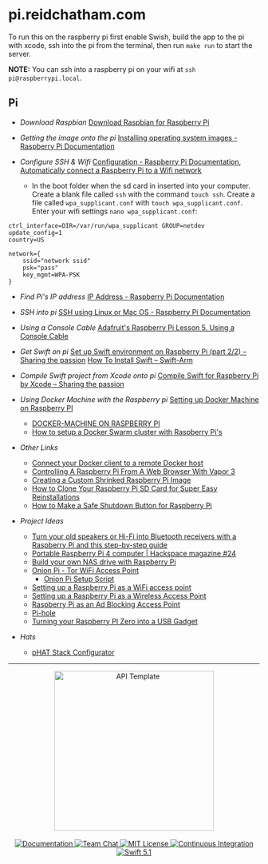 # pi.reidchatham.com

To run this on the raspberry pi first enable Swish, build the app to the pi with xcode, ssh into the pi from the terminal, then run `make run` to start the server.

**NOTE:** You can ssh into a raspberry pi on your wifi at `ssh pi@raspberrypi.local`.

## Pi
- _Download Raspbian_
[Download Raspbian for Raspberry Pi](https://www.raspberrypi.org/downloads/raspbian/)

- _Getting the image onto the pi_
[Installing operating system images - Raspberry Pi Documentation](https://www.raspberrypi.org/documentation/installation/installing-images/README.md)

- _Configure SSH & Wifi_
[Configuration - Raspberry Pi Documentation](https://www.raspberrypi.org/documentation/configuration/), [Automatically connect a Raspberry Pi to a Wifi network](https://weworkweplay.com/play/automatically-connect-a-raspberry-pi-to-a-wifi-network/)

  * In the boot folder when the sd card in inserted into your computer. Create a blank file called `ssh` with the command `touch ssh`. Create a file called `wpa_supplicant.conf` with `touch wpa_supplicant.conf`. Enter your wifi settings `nano wpa_supplicant.conf`:
```
ctrl_interface=DIR=/var/run/wpa_supplicant GROUP=netdev
update_config=1
country=US

network={
	ssid="network ssid"
	psk="pass"
	key_mgmt=WPA-PSK
}
```

- _Find Pi's IP address_
[IP Address - Raspberry Pi Documentation](https://www.raspberrypi.org/documentation/remote-access/ip-address.md)

- _SSH into pi_
[SSH using Linux or Mac OS - Raspberry Pi Documentation](https://www.raspberrypi.org/documentation/remote-access/ssh/unix.md)

- _Using a Console Cable_
[Adafruit's Raspberry Pi Lesson 5. Using a Console Cable](https://learn.adafruit.com/adafruits-raspberry-pi-lesson-5-using-a-console-cable/overview)

- _Get Swift on pi_
[Set up Swift environment on Raspberry Pi (part 2/2) – Sharing the passion](https://swiftreviewer.com/2018/12/21/swift-programming-on-raspberry-pi-part-2-3/)
[How To Install Swift – Swift-Arm](https://swift-arm.com/install-swift/)

- _Compile Swift project from Xcode onto pi_
[Compile Swift for Raspberry Pi by Xcode – Sharing the passion](https://swiftreviewer.com/2018/12/25/compile-swift-for-raspberry-pi-by-xcode/)

- _Using Docker Machine with the Raspberry pi_
[Setting up Docker Machine on Raspberry PI](https://gist.github.com/calebbrewer/c41cab61216d8845b59fcc51f36343a7)
    * [DOCKER-MACHINE ON RASPBERRY PI](https://www.carothers.io/blog/docker-machine-on-raspberry-pi.html)
    * [How to setup a Docker Swarm cluster with Raspberry Pi's](https://blog.hypriot.com/post/how-to-setup-rpi-docker-swarm/)

- _Other Links_
    * [Connect your Docker client to a remote Docker host](https://www.kevinkuszyk.com/2016/11/28/connect-your-docker-client-to-a-remote-docker-host/)
    * [Controlling A Raspberry Pi From A Web Browser With Vapor 3](https://www.woolseyworkshop.com/2018/12/21/controlling-a-raspberry-pi-from-a-web-browser-with-vapor-3/)
    * [Creating a Custom Shrinked Raspberry Pi Image](https://www.instructables.com/id/Creating-a-Custom-Shrinked-Raspberry-Pi-Image/)
    * [How to Clone Your Raspberry Pi SD Card for Super Easy Reinstallations](https://lifehacker.com/how-to-clone-your-raspberry-pi-sd-card-for-super-easy-r-1261113524)
    * [How to Make a Safe Shutdown Button for Raspberry Pi](https://core-electronics.com.au/tutorials/how-to-make-a-safe-shutdown-button-for-raspberry-pi.html)

- _Project Ideas_
    * [Turn your old speakers or Hi-Fi into Bluetooth receivers with a Raspberry Pi and this step-by-step guide](https://www.balena.io/blog/turn-your-old-speakers-or-hi-fi-into-bluetooth-receivers-using-only-a-raspberry-pi/?utm_source=efp&utm_medium=etcher&utm_campaign=balena-sound&utm_content=v4)
    * [Portable Raspberry Pi 4 computer | Hackspace magazine #24](https://www.raspberrypi.org/blog/)
    * [Build your own NAS drive with Raspberry Pi](https://www.popsci.com/build-raspberry-pi-NAS-drive/)
    * [Onion Pi - Tor WiFi Access Point](https://learn.adafruit.com/onion-pi)
    	* [Onion Pi Setup Script](https://raw.githubusercontent.com/breadtk/onion_pi/master/setup.sh)
    * [Setting up a Raspberry Pi as a WiFi access point](https://learn.adafruit.com/setting-up-a-raspberry-pi-as-a-wifi-access-point/install-software)
    * [Setting up a Raspberry Pi as a Wireless Access Point](https://www.raspberrypi.org/documentation/configuration/wireless/access-point.md)
    * [Raspberry Pi as an Ad Blocking Access Point](https://learn.adafruit.com/raspberry-pi-as-an-ad-blocking-access-point/overview)
    * [Pi-hole](https://pi-hole.net)
    * [Turning your Raspberry PI Zero into a USB Gadget](https://learn.adafruit.com/turning-your-raspberry-pi-zero-into-a-usb-gadget/overview)
    

- _Hats_
    * [pHAT Stack Configurator](https://pinout.xyz/phatstack)


---

<p align="center">
    <img src="https://user-images.githubusercontent.com/1342803/36623515-7293b4ec-18d3-11e8-85ab-4e2f8fb38fbd.png" width="320" alt="API Template">
    <br>
    <br>
    <a href="http://docs.vapor.codes/3.0/">
        <img src="http://img.shields.io/badge/read_the-docs-2196f3.svg" alt="Documentation">
    </a>
    <a href="https://discord.gg/vapor">
        <img src="https://img.shields.io/discord/431917998102675485.svg" alt="Team Chat">
    </a>
    <a href="LICENSE">
        <img src="http://img.shields.io/badge/license-MIT-brightgreen.svg" alt="MIT License">
    </a>
    <a href="https://circleci.com/gh/vapor/api-template">
        <img src="https://circleci.com/gh/vapor/api-template.svg?style=shield" alt="Continuous Integration">
    </a>
    <a href="https://swift.org">
        <img src="http://img.shields.io/badge/swift-5.1-brightgreen.svg" alt="Swift 5.1">
    </a>
</p>
